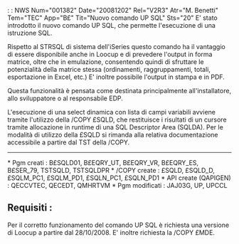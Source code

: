  :  : NWS Num="001382" Date="20081202" Rel="V2R3" Atr="M. Benetti" Tem="TEC" App="B£" Tit="Nuovo comando UP SQL" Sts="20"
E' stato introdotto il nuovo comando UP SQL, che permette l'esecuzione di una istruzione SQL.

Rispetto al STRSQL di sistema dell'iSeries questo comando ha il vantaggio di essere disponibile anche in Loocup e di prevedere l'output in forma matrice, oltre che in emulazione, consentendo quindi di sfruttare le potenzialità della matrice stessa (ordinamenti, raggruppamenti, totali, esportazione in Excel, etc.) E' inoltre possibile l'output in stampa e in PDF.

Questa funzionalità è pensata come destinata principalmente all'installatore, allo sviluppatore o al responsabile EDP.

L'esecuzione di una select dinamica con lista di campi variabili avviene tramite l'utilizzo della /COPY £SQLD, che restituisce i risultati di un cursore tramite allocazione in runtime di una SQL Descriptor Area (SQLDA).
Per le modalità di utilizzo della £SQLD si rimanda alla relativa documentazione accessibile a partire dal TST della /COPY.

---

 \* Pgm creati :  B£SQLD01, B£EQRY_UT, B£EQRY_VR, B£EQRY_ES, B£SER_79, TSTSQLD, TSTSQLDPR
 \* /COPY create :  £SQLD, £SQLD_D, £SQLM_PC1, £SQLM_PD1, £SQLN_PC1, £SQLN_PD1
 \* API create (QAPIGEN) :  QECCVTEC, QECEDT, QMHRTVM
 \* Pgm modificati :  JAJ03G,  UP,  UPCCL

Requisiti : 
----------
Per il corretto funzionamento del comando UP SQL è richiesta una versione di Loocup a partire dal 28/10/2008.
E' inoltre richiesta la /COPY £MDE.
